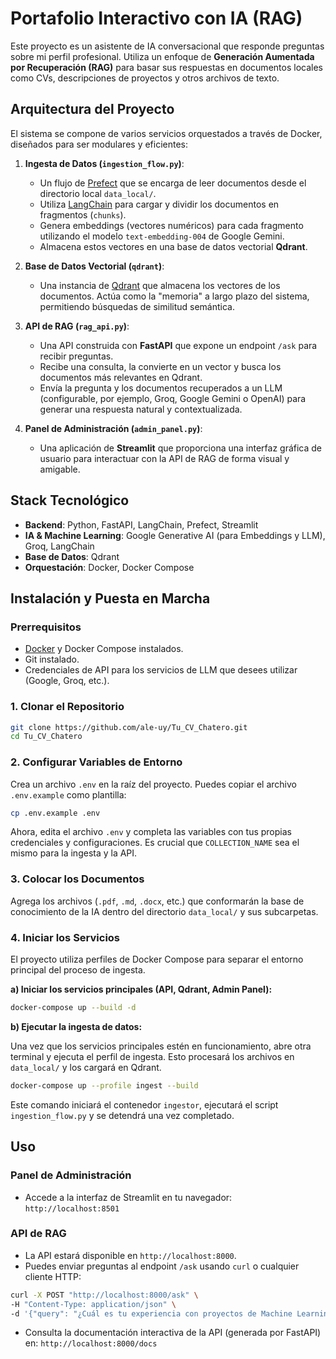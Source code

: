 # Portafolio Interactivo con IA (RAG)

Este proyecto es un asistente de IA conversacional que responde preguntas sobre mi perfil profesional. Utiliza un enfoque de **Generación Aumentada por Recuperación (RAG)** para basar sus respuestas en documentos locales como CVs, descripciones de proyectos y otros archivos de texto.

## Arquitectura del Proyecto

El sistema se compone de varios servicios orquestados a través de Docker, diseñados para ser modulares y eficientes:

1.  **Ingesta de Datos (`ingestion_flow.py`)**:
    *   Un flujo de [Prefect](https://www.prefect.io/) que se encarga de leer documentos desde el directorio local `data_local/`.
    *   Utiliza [LangChain](https://www.langchain.com/) para cargar y dividir los documentos en fragmentos (`chunks`).
    *   Genera embeddings (vectores numéricos) para cada fragmento utilizando el modelo `text-embedding-004` de Google Gemini.
    *   Almacena estos vectores en una base de datos vectorial **Qdrant**.

2.  **Base de Datos Vectorial (`qdrant`)**:
    *   Una instancia de [Qdrant](https://qdrant.tech/) que almacena los vectores de los documentos. Actúa como la "memoria" a largo plazo del sistema, permitiendo búsquedas de similitud semántica.

3.  **API de RAG (`rag_api.py`)**:
    *   Una API construida con **FastAPI** que expone un endpoint `/ask` para recibir preguntas.
    *   Recibe una consulta, la convierte en un vector y busca los documentos más relevantes en Qdrant.
    *   Envía la pregunta y los documentos recuperados a un LLM (configurable, por ejemplo, Groq, Google Gemini o OpenAI) para generar una respuesta natural y contextualizada.

4.  **Panel de Administración (`admin_panel.py`)**:
    *   Una aplicación de **Streamlit** que proporciona una interfaz gráfica de usuario para interactuar con la API de RAG de forma visual y amigable.

## Stack Tecnológico

-   **Backend**: Python, FastAPI, LangChain, Prefect, Streamlit
-   **IA & Machine Learning**: Google Generative AI (para Embeddings y LLM), Groq, LangChain
-   **Base de Datos**: Qdrant
-   **Orquestación**: Docker, Docker Compose

## Instalación y Puesta en Marcha

### Prerrequisitos

-   [Docker](https://www.docker.com/get-started) y Docker Compose instalados.
-   Git instalado.
-   Credenciales de API para los servicios de LLM que desees utilizar (Google, Groq, etc.).

### 1. Clonar el Repositorio

```bash
git clone https://github.com/ale-uy/Tu_CV_Chatero.git
cd Tu_CV_Chatero
```

### 2. Configurar Variables de Entorno

Crea un archivo `.env` en la raíz del proyecto. Puedes copiar el archivo `.env.example` como plantilla:

```bash
cp .env.example .env
```

Ahora, edita el archivo `.env` y completa las variables con tus propias credenciales y configuraciones. Es crucial que `COLLECTION_NAME` sea el mismo para la ingesta y la API.

### 3. Colocar los Documentos

Agrega los archivos (`.pdf`, `.md`, `.docx`, etc.) que conformarán la base de conocimiento de la IA dentro del directorio `data_local/` y sus subcarpetas.

### 4. Iniciar los Servicios

El proyecto utiliza perfiles de Docker Compose para separar el entorno principal del proceso de ingesta.

**a) Iniciar los servicios principales (API, Qdrant, Admin Panel):**

```bash
docker-compose up --build -d
```

**b) Ejecutar la ingesta de datos:**

Una vez que los servicios principales estén en funcionamiento, abre otra terminal y ejecuta el perfil de ingesta. Esto procesará los archivos en `data_local/` y los cargará en Qdrant.

```bash
docker-compose up --profile ingest --build
```

Este comando iniciará el contenedor `ingestor`, ejecutará el script `ingestion_flow.py` y se detendrá una vez completado.

## Uso

### Panel de Administración

-   Accede a la interfaz de Streamlit en tu navegador: `http://localhost:8501`

### API de RAG

-   La API estará disponible en `http://localhost:8000`.
-   Puedes enviar preguntas al endpoint `/ask` usando `curl` o cualquier cliente HTTP:

```bash
curl -X POST "http://localhost:8000/ask" \
-H "Content-Type: application/json" \
-d '{"query": "¿Cuál es tu experiencia con proyectos de Machine Learning?"}'
```

-   Consulta la documentación interactiva de la API (generada por FastAPI) en: `http://localhost:8000/docs`

